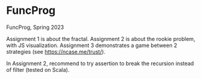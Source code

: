 # FuncProg
FuncProg, Spring 2023

Assignment 1 is about the fractal. Assignment 2 is about the rookie problem, with JS visualization. Assignment 3 demonstrates a game between 2 strategies (see https://ncase.me/trust/). 

In Assignment 2, recommend to try assertion to break the recursion instead of filter (tested on Scala).
